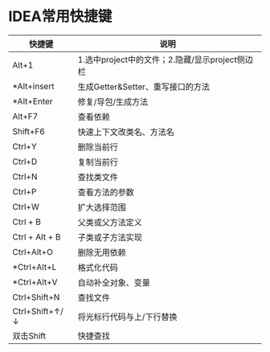 # IDEA常用快捷键

| 快捷键            | 说明                                |
| -------------- | --------------------------------- |
| Alt+1          | 1.选中project中的文件；2.隐藏/显示project侧边栏 |
| *Alt+insert    | 生成Getter&Setter、重写接口的方法           |
| *Alt+Enter     | 修复/导包/生成方法                        |
| Alt+F7         | 查看依赖                              |
| Shift+F6       | 快速上下文改类名、方法名                      |
| Ctrl+Y         | 删除当前行                             |
| Ctrl+D         | 复制当前行                             |
| Ctrl+N         | 查找类文件                             |
| Ctrl+P         | 查看方法的参数                           |
| Ctrl+W         | 扩大选择范围                            |
| Ctrl + B       | 父类或父方法定义                          |
| Ctrl + Alt + B | 子类或子方法实现                          |
| Ctrl+Alt+O     | 删除无用依赖                            |
| *Ctrl+Alt+L    | 格式化代码                             |
| *Ctrl+Alt+V    | 自动补全对象、变量                         |
| Ctrl+Shift+N   | 查找文件                              |
| Ctrl+Shift+↑/↓ | 将光标行代码与上/下行替换                     |
| 双击Shift        | 快捷查找                              |

